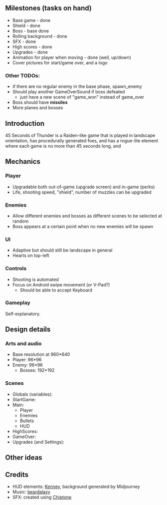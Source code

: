 ## Milestones (tasks on hand)
- Base game - done
- Shield - done
- Boss - base done
- Rolling background - done
- SFX - done
- High scores - done
- Upgrades - done
- Animation for player when moving - done (well, up/down)
- Cover pictures for start/game over, and a logo

### Other TODOs:
- if there are no regular enemy in the base phase, spawn_enemy
- Should play another GameOverSound if boss defeated 
	- just have a new scene of "game_won" instead of game_over
- Boss should have **missiles**
- More planes and bosses

## Introduction
45 Seconds of Thunder is a Raiden-like game that is played in landscape orientation, has procedurally generated foes, and has a rogue-lite element where each game is no more than 45 seconds long, and 

## Mechanics
### Player
- Upgradable both out-of-game (upgrade screen) and in-game (perks)
- Life, shooting speed, "shield", number of muzzles can be upgraded

### Enemies
- Allow different enemies and bosses as different scenes to be selected at random
- Boss appears at a certain point when no new enemies will be spawn

### UI
- Adaptive but should still be landscape in general
- Hearts on top-left

### Controls
- Shooting is automated
- Focus on Android swipe movement (or V-Pad?)
	- Should be able to accept Keyboard

### Gameplay
Self-explanatory.

## Design details
### Arts and audio
- Base resolution at 960*640
- Player: 96*96
- Enemy: 96*96
	- Bosses: 192*192

### Scenes
- Globals (variables):
- StartGame:
- Main:
	- Player
	- Enemies
	- Bullets
	- HUD
- HighScores:
- GameOver:
- Upgrades (and Settings):

## Other ideas

## Credits
- HUD elements: [Kenney](www.kenney.nl), background generated by Midjourney
- Music: [beardalaxy](https://opengameart.org/content/tense-drive)
- SFX: created using [Chiptone](https://sfbgames.itch.io/chiptone)
